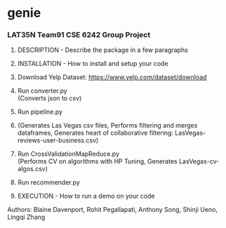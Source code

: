 # genie
### LAT35N Team91 CSE 6242 Group Project

1. DESCRIPTION - Describe the package in a few paragraphs
1. INSTALLATION - How to install and setup your code<br/>
  1. Download Yelp Dataset: https://www.yelp.com/dataset/download<br/>
  1. Run converter.py<br/>
     (Converts json to csv)<br/>
  1. Run pipeline.py<br/>
  1.   (Generates Las Vegas csv files, Performs filtering and merges dataframes, Generates heart of collaborative filtering:
     LasVegas-reviews-user-business.csv)<br/>
  1. Run CrossValidationMapReduce.py<br/>
     (Performs CV on algorithms with HP Tuning, Generates LasVegas-cv-algos.csv)<br/>
  1. Run recommender.py<br/>

1. EXECUTION - How to run a demo on your code

Authors: Blaine Davenport, Rohit Pegallapati, Anthony Song, Shinji Ueno, Lingqi Zhang
